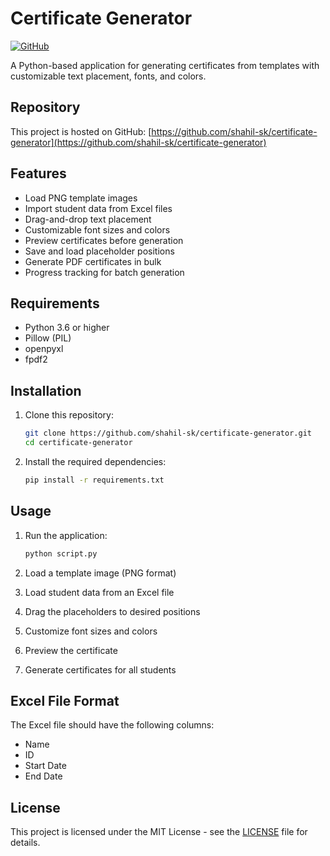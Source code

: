 # Certificate Generator

[![GitHub](https://img.shields.io/badge/GitHub-Repository-blue.svg)](https://github.com/shahil-sk/certificate-generator)

A Python-based application for generating certificates from templates with customizable text placement, fonts, and colors.

## Repository

This project is hosted on GitHub: [https://github.com/shahil-sk/certificate-generator](https://github.com/shahil-sk/certificate-generator)

## Features

- Load PNG template images
- Import student data from Excel files
- Drag-and-drop text placement
- Customizable font sizes and colors
- Preview certificates before generation
- Save and load placeholder positions
- Generate PDF certificates in bulk
- Progress tracking for batch generation

## Requirements

- Python 3.6 or higher
- Pillow (PIL)
- openpyxl
- fpdf2

## Installation

1. Clone this repository:
   ```bash
   git clone https://github.com/shahil-sk/certificate-generator.git
   cd certificate-generator
   ```

2. Install the required dependencies:
   ```bash
   pip install -r requirements.txt
   ```

## Usage

1. Run the application:
   ```bash
   python script.py
   ```

2. Load a template image (PNG format)
3. Load student data from an Excel file
4. Drag the placeholders to desired positions
5. Customize font sizes and colors
6. Preview the certificate
7. Generate certificates for all students

## Excel File Format

The Excel file should have the following columns:
- Name
- ID
- Start Date
- End Date

## License

This project is licensed under the MIT License - see the [LICENSE](LICENSE) file for details. 